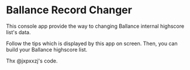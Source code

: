 # Ballance Record Changer

This console app provide the way to changing Ballance internal highscore list's data.

Follow the tips which is displayed by this app on screen. Then, you can build your Ballance highscore list.

Thx @jxpxxzj's code.
